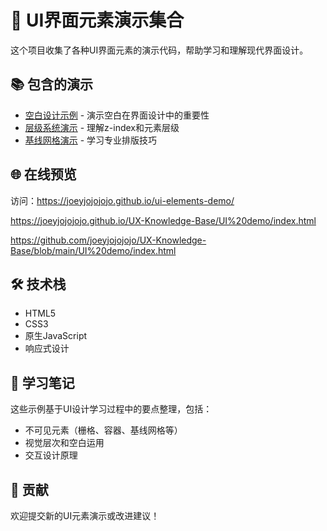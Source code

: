 # 🎨 UI界面元素演示集合

这个项目收集了各种UI界面元素的演示代码，帮助学习和理解现代界面设计。

## 📚 包含的演示

- [空白设计示例](demos/whitespace-demo.html) - 演示空白在界面设计中的重要性
- [层级系统演示](demos/z-index-demo.html) - 理解z-index和元素层级
- [基线网格演示](demos/baseline-grid-demo.html) - 学习专业排版技巧

## 🌐 在线预览

访问：https://joeyjojojojo.github.io/ui-elements-demo/

https://joeyjojojojo.github.io/UX-Knowledge-Base/UI%20demo/index.html 

https://github.com/joeyjojojojo/UX-Knowledge-Base/blob/main/UI%20demo/index.html  

## 🛠️ 技术栈

- HTML5
- CSS3
- 原生JavaScript
- 响应式设计

## 📖 学习笔记

这些示例基于UI设计学习过程中的要点整理，包括：
- 不可见元素（栅格、容器、基线网格等）
- 视觉层次和空白运用
- 交互设计原理

## 🤝 贡献

欢迎提交新的UI元素演示或改进建议！
